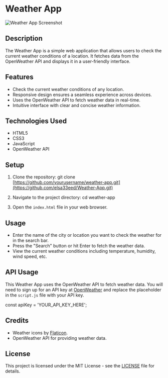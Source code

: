 # Weather App

![Weather App Screenshot](weather_app_screenshot.png)

## Description

The Weather App is a simple web application that allows users to check the current weather conditions of a location. It fetches data from the OpenWeather API and displays it in a user-friendly interface.

## Features

- Check the current weather conditions of any location.
- Responsive design ensures a seamless experience across devices.
- Uses the OpenWeather API to fetch weather data in real-time.
- Intuitive interface with clear and concise weather information.

## Technologies Used

- HTML5
- CSS3
- JavaScript
- OpenWeather API

## Setup

1. Clone the repository:
   git clone [https://github.com/yourusername/weather-app.git](https://github.com/elsa33eed/Weather-App.git)

2. Navigate to the project directory:
   cd weather-app
3. Open the `index.html` file in your web browser.

## Usage

- Enter the name of the city or location you want to check the weather for in the search bar.
- Press the "Search" button or hit Enter to fetch the weather data.
- View the current weather conditions including temperature, humidity, wind speed, etc.

## API Usage

This Weather App uses the OpenWeather API to fetch weather data. You will need to sign up for an API key at [OpenWeather](https://openweathermap.org/) and replace the placeholder in the `script.js` file with your API key.

const apiKey = 'YOUR_API_KEY_HERE';

## Credits

- Weather icons by [Flaticon](https://www.flaticon.com/).
- OpenWeather API for providing weather data.

## License

This project is licensed under the MIT License - see the [LICENSE](LICENSE) file for details.
